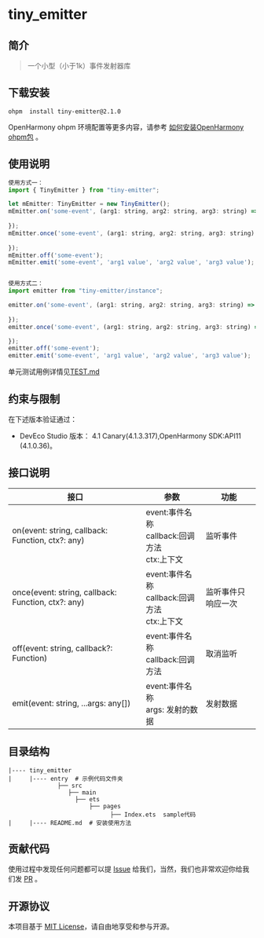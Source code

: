 # tiny_emitter

## 简介

> 一个小型（小于1k）事件发射器库

## 下载安装

```shell
ohpm  install tiny-emitter@2.1.0
```

OpenHarmony ohpm 环境配置等更多内容，请参考 [如何安装OpenHarmony ohpm包](https://gitee.com/openharmony-tpc/docs/blob/master/OpenHarmony_har_usage.md) 。

## 使用说明


```js
使用方式一：
import { TinyEmitter } from "tiny-emitter";

let mEmitter: TinyEmitter = new TinyEmitter();
mEmitter.on('some-event', (arg1: string, arg2: string, arg3: string) => {
     
});
mEmitter.once('some-event', (arg1: string, arg2: string, arg3: string) => {
    
});
mEmitter.off('some-event');
mEmitter.emit('some-event', 'arg1 value', 'arg2 value', 'arg3 value');


使用方式二：
import emitter from "tiny-emitter/instance";

emitter.on('some-event', (arg1: string, arg2: string, arg3: string) => {
    
});
emitter.once('some-event', (arg1: string, arg2: string, arg3: string) => {

});
emitter.off('some-event');
emitter.emit('some-event', 'arg1 value', 'arg2 value', 'arg3 value');

```
单元测试用例详情见[TEST.md](https://gitee.com/openharmony-tpc/openharmony_tpc_samples/blob/master/tiny_emitter/TEST.md)

## 约束与限制

在下述版本验证通过：

- DevEco Studio 版本： 4.1 Canary(4.1.3.317),OpenHarmony SDK:API11 (4.1.0.36)。

## 接口说明

| **接口**                                             | 参数                                         | 功能        |
|----------------------------------------------------|--------------------------------------------|-----------|
| on(event: string, callback: Function, ctx?: any)   | event:事件名称<br/> callback:回调方法<br/> ctx:上下文 | 监听事件      |
| once(event: string, callback: Function, ctx?: any) | event:事件名称<br/> callback:回调方法<br/> ctx:上下文 | 监听事件只响应一次 |
| off(event: string, callback?: Function)            | event:事件名称<br/> callback:回调方法              | 取消监听      |
| emit(event: string, ...args: any[])                | event:事件名称<br/> args: 发射的数据                | 发射数据      |

## 目录结构

````
|---- tiny_emitter
|     |---- entry  # 示例代码文件夹
              ├── src  
                 ├── main   
                   ├── ets
                       ├── pages
                             ├── Index.ets  sample代码
|     |---- README.md  # 安装使用方法                    
````

## 贡献代码

使用过程中发现任何问题都可以提 [Issue](https://gitee.com/openharmony-tpc/openharmony_tpc_samples/issues)
给我们，当然，我们也非常欢迎你给我们发 [PR](https://gitee.com/openharmony-tpc/openharmony_tpc_samples/pulls) 。

## 开源协议

本项目基于 [MIT License](https://gitee.com/openharmony-tpc/openharmony_tpc_samples/blob/master/tiny_emitter/LICENSE)，请自由地享受和参与开源。
    